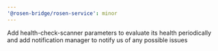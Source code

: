 ```yaml
---
'@rosen-bridge/rosen-service': minor
---
```


Add health-check-scanner parameters to evaluate its health periodically and add notification manager to notify us of any possible issues
